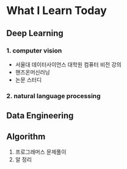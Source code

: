 # What I Learn Today

## Deep Learning


  ### 1. computer vision
  
   - 서울대 데이터사이언스 대학원 컴퓨터 비전 강의
   - 핸즈온머신러닝
   - 논문 스터디
     
     
  ### 2. natural language processing
  

## Data Engineering

## Algorithm
  1. 프로그래머스 문제풀이
  2. 알 정리
